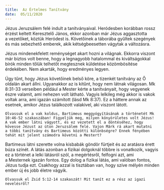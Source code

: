 ```yaml
---
title:  Az Értelmes Tanítvány
date:  05/11/2020
---
```


Jézus Jeruzsálem felé indult a tanítványaival. Heródesben korábban rossz érzést keltett Keresztelő János, ekkor azonban már Jézus aggasztotta a vezetőket, köztük Heródest is. Követőinek a táborába gyűltek szegények és más sebezhető emberek, akik kétségbeesetten vágytak a változásra.

Jézus mindenekfelett reménységet akart hozni a világnak. Ekkorra viszont már biztos volt benne, hogy a legnagyobb hatalommal és kiváltságokkal bírók minden tőlük telhetőt megtesznek küldetése közömbösítése érdekében. Nem akarták, hogy eredményes legyen.

Úgy tűnt, hogy Jézus követőinek belső köre, a tizenkét tanítvány az Ő oldalán akart állni. Ugyanakkor az is kitűnt, hogy nem látnak világosan. Mk 8:31-33 verseiben például a Mester kérte a tanítványait, hogy vegyenek észre valamit, ami nehezen volt látható. Vagyis lelkileg még akkor is vakok voltak arra, ami igazán számított (lásd Mk 8:37). Ez a háttere annak az esetnek, amikor Jézus találkozott valakivel, aki viszont látott.

`Olvassuk el a vak koldus, Bartimeus meggyógyításának a történetét Mk 10:46-52 szakaszában! Figyeljük meg, milyen könyörületes volt Jézus! A vak ember látni vágyott, és ez vezetett el a döntéséhez, hogy kövesse Jézust az úton Jeruzsálem felé. Vajon Márk rá akart mutatni a többi tanítvány és Bartimeus közötti különbségre? Ennek fényében tehát mit jelent számodra követni a Mestert?`

Bartimeus látni szerette volna kisbabák göndör fürtjeit és az aratásra érett búza színét. A látás azonban a fizikai dolgoknál többre is vonatkozik, vagyis ez a történet a lelki látásról szól, a megértésről, felfogni azt, ami a Mesternek igazán fontos. Egy dolog a fizikai látás, ami valóban fontos, Jézus tudja ezt. Csakhogy azzal is tisztában van, hogy szíve mélyén minden ember új és jobb életre vágyik.

`Olvassuk el Zsid 5:12-14 szakaszát! Mit tanít ez a rész az igazi nevelésről?`